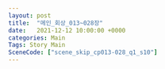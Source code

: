 ```yaml
---
layout: post
title:  "메인_회상_013~028장"
date:   2021-12-12 10:00:00 +0000
categories: Main
Tags: Story Main
SceneCode: ["scene_skip_cp013-028_q1_s10"]
---
```


